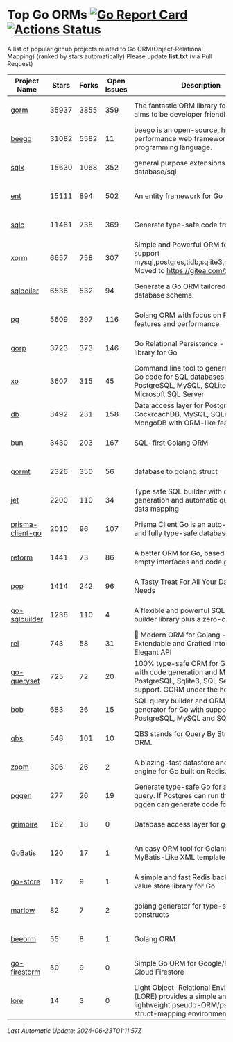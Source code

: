 # Top Go ORMs [![Go Report Card](https://goreportcard.com/badge/github.com/d-tsuji/awesome-go-orms)](https://goreportcard.com/report/github.com/d-tsuji/awesome-go-orms) [![Actions Status](https://github.com/d-tsuji/awesome-go-orms/workflows/CI/badge.svg)](https://github.com/d-tsuji/awesome-go-orms/actions)
A list of popular github projects related to Go ORM(Object-Relational Mapping) (ranked by stars automatically)
Please update **list.txt** (via Pull Request)

| Project Name | Stars | Forks | Open Issues | Description | Last Update |
| ------------ | ----- | ----- | ----------- | ----------- | ----------- |
| [gorm](https://github.com/go-gorm/gorm) | 35937 | 3855 | 359 | The fantastic ORM library for Golang, aims to be developer friendly | 2024-06-22 16:04:03 |
| [beego](https://github.com/beego/beego) | 31082 | 5582 | 11 | beego is an open-source, high-performance web framework for the Go programming language. | 2024-06-22 20:28:43 |
| [sqlx](https://github.com/jmoiron/sqlx) | 15630 | 1068 | 352 | general purpose extensions to golang's database/sql | 2024-06-21 22:05:12 |
| [ent](https://github.com/ent/ent) | 15111 | 894 | 502 | An entity framework for Go | 2024-06-22 23:49:15 |
| [sqlc](https://github.com/sqlc-dev/sqlc) | 11461 | 738 | 369 | Generate type-safe code from SQL | 2024-06-22 23:38:39 |
| [xorm](https://github.com/go-xorm/xorm) | 6657 | 758 | 307 | Simple and Powerful ORM for Go, support mysql,postgres,tidb,sqlite3,mssql,oracle, Moved to https://gitea.com/xorm/xorm | 2024-06-21 08:38:05 |
| [sqlboiler](https://github.com/volatiletech/sqlboiler) | 6536 | 532 | 94 | Generate a Go ORM tailored to your database schema. | 2024-06-22 22:17:15 |
| [pg](https://github.com/go-pg/pg) | 5609 | 397 | 116 | Golang ORM with focus on PostgreSQL features and performance | 2024-06-22 22:12:31 |
| [gorp](https://github.com/go-gorp/gorp) | 3723 | 373 | 146 | Go Relational Persistence - an ORM-ish library for Go | 2024-06-10 14:44:26 |
| [xo](https://github.com/xo/xo) | 3607 | 315 | 45 | Command line tool to generate idiomatic Go code for SQL databases supporting PostgreSQL, MySQL, SQLite, Oracle, and Microsoft SQL Server | 2024-06-22 16:40:14 |
| [db](https://github.com/upper/db) | 3492 | 231 | 158 | Data access layer for PostgreSQL, CockroachDB, MySQL, SQLite and MongoDB with ORM-like features. | 2024-06-19 19:39:36 |
| [bun](https://github.com/uptrace/bun) | 3430 | 203 | 167 | SQL-first Golang ORM | 2024-06-22 22:12:40 |
| [gormt](https://github.com/xxjwxc/gormt) | 2326 | 350 | 56 | database to golang struct | 2024-06-15 07:44:12 |
| [jet](https://github.com/go-jet/jet) | 2200 | 110 | 34 | Type safe SQL builder with code generation and automatic query result data mapping | 2024-06-22 20:15:37 |
| [prisma-client-go](https://github.com/steebchen/prisma-client-go) | 2010 | 96 | 107 | Prisma Client Go is an auto-generated and fully type-safe database client | 2024-06-21 18:28:52 |
| [reform](https://github.com/go-reform/reform) | 1441 | 73 | 86 | A better ORM for Go, based on non-empty interfaces and code generation. | 2024-06-22 18:03:06 |
| [pop](https://github.com/gobuffalo/pop) | 1414 | 242 | 96 | A Tasty Treat For All Your Database Needs | 2024-06-19 19:36:47 |
| [go-sqlbuilder](https://github.com/huandu/go-sqlbuilder) | 1236 | 110 | 4 | A flexible and powerful SQL string builder library plus a zero-config ORM. | 2024-06-21 18:01:53 |
| [rel](https://github.com/go-rel/rel) | 743 | 58 | 31 | :gem: Modern ORM for Golang - Testable, Extendable and Crafted Into a Clean and Elegant API | 2024-06-02 12:13:36 |
| [go-queryset](https://github.com/jirfag/go-queryset) | 725 | 72 | 20 | 100% type-safe ORM for Go (Golang) with code generation and MySQL, PostgreSQL, Sqlite3, SQL Server support. GORM under the hood. | 2024-06-19 12:42:54 |
| [bob](https://github.com/stephenafamo/bob) | 683 | 36 | 15 | SQL query builder and ORM/Factory generator for Go with support for PostgreSQL, MySQL and SQLite | 2024-06-22 01:08:09 |
| [qbs](https://github.com/coocood/qbs) | 548 | 101 | 10 | QBS stands for Query By Struct. A Go ORM. | 2024-05-23 13:06:26 |
| [zoom](https://github.com/albrow/zoom) | 306 | 26 | 2 | A blazing-fast datastore and querying engine for Go built on Redis. | 2024-06-12 14:00:21 |
| [pggen](https://github.com/jschaf/pggen) | 277 | 26 | 19 | Generate type-safe Go for any Postgres query. If Postgres can run the query, pggen can generate code for it. | 2024-06-17 01:29:14 |
| [grimoire](https://github.com/Fs02/grimoire) | 162 | 18 | 0 | Database access layer for golang | 2024-05-30 11:14:37 |
| [GoBatis](https://github.com/mei-rune/GoBatis) | 120 | 17 | 1 | An easy ORM tool for Golang, support MyBatis-Like XML template SQL | 2024-06-18 02:31:57 |
| [go-store](https://github.com/gosuri/go-store) | 112 | 9 | 1 | A simple and fast Redis backed key-value store library for Go | 2023-09-25 03:42:25 |
| [marlow](https://github.com/dadleyy/marlow) | 82 | 7 | 2 | golang generator for type-safe sql api constructs | 2024-01-25 13:28:04 |
| [beeorm](https://github.com/latolukasz/beeorm) | 55 | 8 | 1 | Golang ORM | 2024-01-09 19:00:44 |
| [go-firestorm](https://github.com/jschoedt/go-firestorm) | 50 | 9 | 0 | Simple Go ORM for Google/Firebase Cloud Firestore | 2024-05-24 08:10:04 |
| [lore](https://github.com/abrahambotros/lore) | 14 | 3 | 0 | Light Object-Relational Environment (LORE) provides a simple and lightweight pseudo-ORM/pseudo-struct-mapping environment for Go | 2023-09-25 08:03:17 |

*Last Automatic Update: 2024-06-23T01:11:57Z*